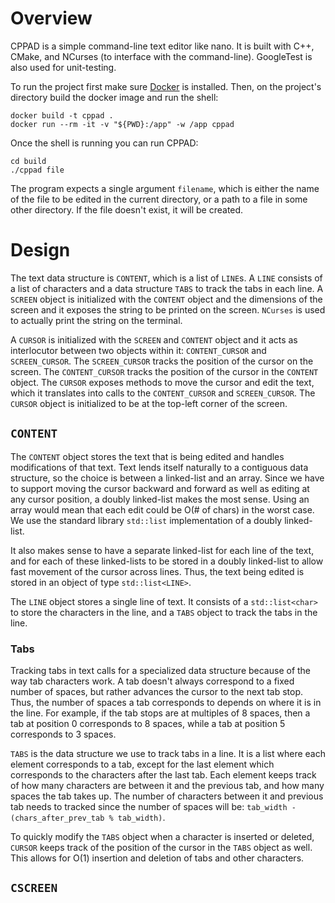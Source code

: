 # Overview

CPPAD is a simple command-line text editor like nano.  It is built with C++, CMake, and NCurses (to interface with the command-line). GoogleTest is also used for unit-testing.

To run the project first make sure [Docker](https://www.docker.com/) is installed. Then, on the project's directory build the docker image and run the shell:

```
docker build -t cppad .
docker run --rm -it -v "${PWD}:/app" -w /app cppad
```

Once the shell is running you can run CPPAD:

```
cd build
./cppad file
```

The program expects a single argument `filename`, which is either the name of the file to be edited in the current directory, or a path to a file in some other directory. If the file doesn't exist, it will be created.

# Design

The text data structure is `CONTENT`, which is a list of `LINE`s. A `LINE` consists of a list of characters and a data structure `TABS` to track the tabs in each line. A `SCREEN` object is initialized with the `CONTENT` object and the dimensions of the screen and it exposes the string to be printed on the screen. `NCurses` is used to actually print the string on the terminal.

A `CURSOR` is initialized with the `SCREEN` and `CONTENT` object and it acts as interlocutor between two objects within it: `CONTENT_CURSOR` and `SCREEN_CURSOR`. The `SCREEN_CURSOR` tracks the position of the cursor on the screen. The `CONTENT_CURSOR` tracks the position of the cursor in the `CONTENT` object. The `CURSOR` exposes methods to move the cursor and edit the text, which it translates into calls to the `CONTENT_CURSOR` and `SCREEN_CURSOR`. The `CURSOR` object is initialized to be at the top-left corner of the screen.

## `CONTENT`

The `CONTENT` object stores the text that is being edited and handles modifications of that text. Text lends itself naturally to a contiguous data structure, so the choice is between a linked-list and an array. Since we have to support moving the cursor backward and forward as well as editing at any cursor position, a doubly linked-list makes the most sense. Using an array would mean that each edit could be O(# of chars) in the worst case. We use the standard library `std::list` implementation of a doubly linked-list.

It also makes sense to have a separate linked-list for each line of the text, and for each of these linked-lists to be stored in a doubly linked-list to allow fast movement of the cursor across lines. Thus, the text being edited is stored in an object of type `std::list<LINE>`.

The `LINE` object stores a single line of text. It consists of a `std::list<char>` to store the characters in the line, and a `TABS` object to track the tabs in the line.

### Tabs

Tracking tabs in text calls for a specialized data structure because of the way tab characters work. A tab doesn't always correspond to a fixed number of spaces, but rather advances the cursor to the next tab stop. Thus, the number of spaces a tab corresponds to depends on where it is in the line. For example, if the tab stops are at multiples of 8 spaces, then a tab at position 0 corresponds to 8 spaces, while a tab at position 5 corresponds to 3 spaces.

`TABS` is the data structure we use to track tabs in a line. It is a list where each element corresponds to a tab, except for the last element which corresponds to the characters after the last tab. Each element keeps track of how many characters are between it and the previous tab, and how many spaces the tab takes up. The number of characters between it and previous tab needs to tracked since the number of spaces will be: `tab_width - (chars_after_prev_tab % tab_width)`.

To quickly modify the `TABS` object when a character is inserted or deleted, `CURSOR` keeps track of the position of the cursor in the `TABS` object as well. This allows for O(1) insertion and deletion of tabs and other characters.

## `CSCREEN`